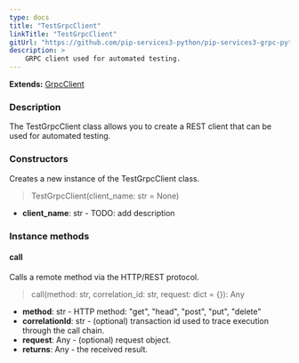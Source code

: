 ```yaml
---
type: docs
title: "TestGrpcClient"
linkTitle: "TestGrpcClient"
gitUrl: "https://github.com/pip-services3-python/pip-services3-grpc-python"
description: >
    GRPC client used for automated testing.
---
```


**Extends:** [GrpcClient](../../clients/grpc_client)

### Description

The TestGrpcClient class allows you to create a REST client that can be used for automated testing.

### Constructors
Creates a new instance of the TestGrpcClient class.

> TestGrpcClient(client_name: str = None)

- **client_name**: str - TODO: add description


### Instance methods

#### call
Calls a remote method via the HTTP/REST protocol.

> call(method: str, correlation_id: str, request: dict = {}): Any

- **method**: str - HTTP method: "get", "head", "post", "put", "delete"
- **correlationId**: str - (optional) transaction id used to trace execution through the call chain.
- **request**: Any - (optional) request object.
- **returns**: Any - the received result.

